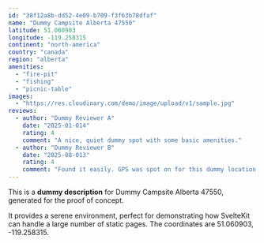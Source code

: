 ```yaml
---
id: "38f12a8b-dd52-4e09-b709-f3f63b78dfaf"
name: "Dummy Campsite Alberta 47550"
latitude: 51.060903
longitude: -119.258315
continent: "north-america"
country: "canada"
region: "alberta"
amenities:
  - "fire-pit"
  - "fishing"
  - "picnic-table"
images:
  - "https://res.cloudinary.com/demo/image/upload/v1/sample.jpg"
reviews:
  - author: "Dummy Reviewer A"
    date: "2025-01-014"
    rating: 4
    comment: "A nice, quiet dummy spot with some basic amenities."
  - author: "Dummy Reviewer B"
    date: "2025-08-013"
    rating: 4
    comment: "Found it easily. GPS was spot on for this dummy location."
---
```


This is a **dummy description** for Dummy Campsite Alberta 47550, generated for the proof of concept.

It provides a serene environment, perfect for demonstrating how SvelteKit can handle a large number of static pages. The coordinates are 51.060903, -119.258315.
